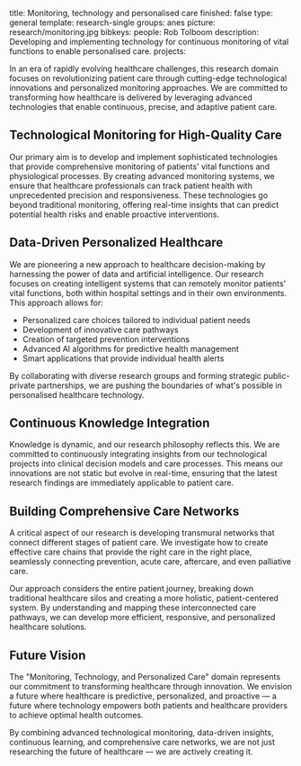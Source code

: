 title: Monitoring, technology and personalised care
finished: false
type: general
template: research-single
groups: anes
picture: research/monitoring.jpg
bibkeys: 
people: Rob Tolboom
description: Developing and implementing technology for continuous monitoring of vital functions to enable personalised care.
projects: 

In an era of rapidly evolving healthcare challenges, this research domain focuses on revolutionizing patient care through cutting-edge technological innovations and personalized monitoring approaches. We are committed to transforming how healthcare is delivered by leveraging advanced technologies that enable continuous, precise, and adaptive patient care.

## Technological Monitoring for High-Quality Care

Our primary aim is to develop and implement sophisticated technologies that provide comprehensive monitoring of patients' vital functions and physiological processes. By creating advanced monitoring systems, we ensure that healthcare professionals can track patient health with unprecedented precision and responsiveness. These technologies go beyond traditional monitoring, offering real-time insights that can predict potential health risks and enable proactive interventions.

## Data-Driven Personalized Healthcare

We are pioneering a new approach to healthcare decision-making by harnessing the power of data and artificial intelligence. Our research focuses on creating intelligent systems that can remotely monitor patients' vital functions, both within hospital settings and in their own environments. This approach allows for:

- Personalized care choices tailored to individual patient needs
- Development of innovative care pathways
- Creation of targeted prevention interventions
- Advanced AI algorithms for predictive health management
- Smart applications that provide individual health alerts

By collaborating with diverse research groups and forming strategic public-private partnerships, we are pushing the boundaries of what's possible in personalised healthcare technology.

## Continuous Knowledge Integration

Knowledge is dynamic, and our research philosophy reflects this. We are committed to continuously integrating insights from our technological projects into clinical decision models and care processes. This means our innovations are not static but evolve in real-time, ensuring that the latest research findings are immediately applicable to patient care.

## Building Comprehensive Care Networks

A critical aspect of our research is developing transmural networks that connect different stages of patient care. We investigate how to create effective care chains that provide the right care in the right place, seamlessly connecting prevention, acute care, aftercare, and even palliative care.

Our approach considers the entire patient journey, breaking down traditional healthcare silos and creating a more holistic, patient-centered system. By understanding and mapping these interconnected care pathways, we can develop more efficient, responsive, and personalized healthcare solutions.

## Future Vision

The "Monitoring, Technology, and Personalized Care" domain represents our commitment to transforming healthcare through innovation. We envision a future where healthcare is predictive, personalized, and proactive — a future where technology empowers both patients and healthcare providers to achieve optimal health outcomes.

By combining advanced technological monitoring, data-driven insights, continuous learning, and comprehensive care networks, we are not just researching the future of healthcare — we are actively creating it.
